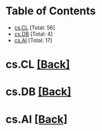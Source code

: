 <div id=toc></div>

# Table of Contents

- [cs.CL](#cs.CL) [Total: 56]
- [cs.DB](#cs.DB) [Total: 4]
- [cs.AI](#cs.AI) [Total: 17]


<div id='cs.CL'></div>

# cs.CL [[Back]](#toc)



<div id='cs.DB'></div>

# cs.DB [[Back]](#toc)



<div id='cs.AI'></div>

# cs.AI [[Back]](#toc)

